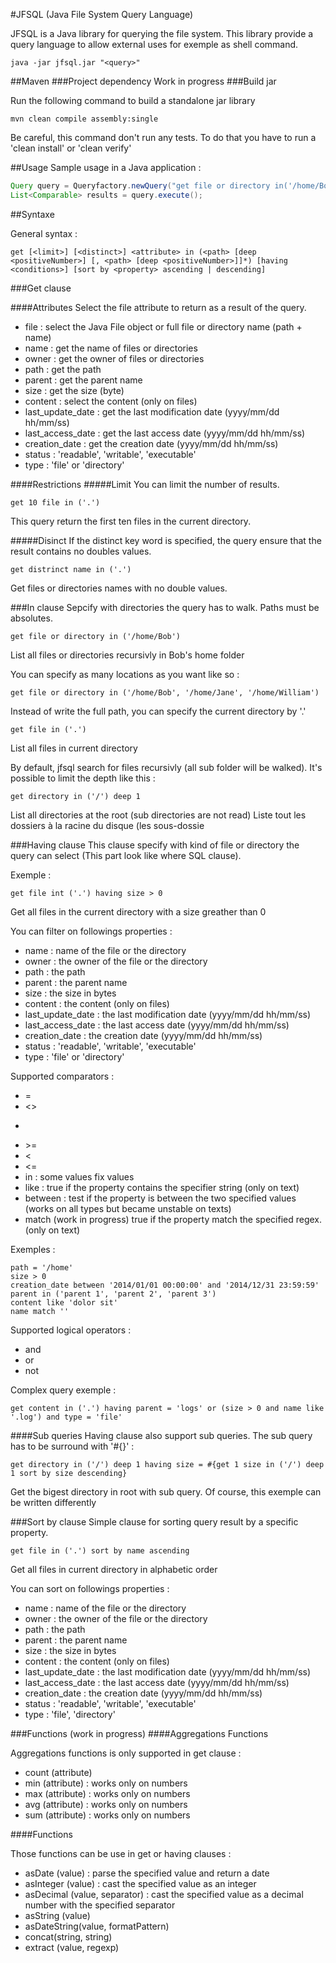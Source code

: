 #JFSQL (Java File System Query Language)

JFSQL is a Java library for querying the file system. This library provide a query language to allow external uses for exemple as shell command.

```shell
java -jar jfsql.jar "<query>"
```

##Maven
###Project dependency
Work in progress
###Build jar

Run the following command to build a standalone jar library

```
mvn clean compile assembly:single
```
Be careful, this command don't run any tests. To do that you have to run a 'clean install' or 'clean verify'

##Usage
Sample usage in a Java application :
```java
Query query = Queryfactory.newQuery("get file or directory in('/home/Bob')");
List<Comparable> results = query.execute();
```

##Syntaxe

General syntax :

```
get [<limit>] [<distinct>] <attribute> in (<path> [deep <positiveNumber>] [, <path> [deep <positiveNumber>]]*) [having <conditions>] [sort by <property> ascending | descending]
```

###Get clause

####Attributes
Select the file attribute to return as a result of the query.

* file : select the Java File object or full file or directory name (path + name)
* name : get the name of files or directories
* owner : get the owner of files or directories
* path : get the path
* parent : get the parent name
* size : get the size (byte)
* content : select the content (only on files)
* last_update_date : get the last modification date (yyyy/mm/dd hh/mm/ss)
* last_access_date : get the last access date (yyyy/mm/dd hh/mm/ss)
* creation_date : get the creation date (yyyy/mm/dd hh/mm/ss)
* status : 'readable', 'writable', 'executable'
* type : 'file' or 'directory' 


####Restrictions
#####Limit
You can limit the number of results.

```
get 10 file in ('.')
```
This query return the first ten files in the current directory. 

#####Disinct
If the distinct key word is specified, the query ensure that the result contains no doubles values.

```
get distrinct name in ('.')
```
Get files or directories names with no double values.

###In clause
Sepcify with directories the query has to walk. Paths must be absolutes.

```
get file or directory in ('/home/Bob')
```
List all files or directories recursivly in Bob's home folder

You can specify as many locations as you want like so :

```
get file or directory in ('/home/Bob', '/home/Jane', '/home/William')
```

Instead of write the full path, you can specify the current directory by '.'

```
get file in ('.')
```
List all files in current directory

By default, jfsql search for files recursivly (all sub folder will be walked). It's possible to limit the depth like this :

```
get directory in ('/') deep 1
```
List all directories at the root (sub directories are not read)
Liste tout les dossiers à la racine du disque (les sous-dossie

###Having clause
This clause specify with kind of file or directory the query can select (This part look like where SQL clause).

Exemple : 
```
get file int ('.') having size > 0
```
Get all files in the current directory with a size greather than 0

You can filter on followings properties :

* name : name of the file or the directory
* owner : the owner of the file or the directory
* path : the path
* parent : the parent name
* size : the size in bytes
* content : the content (only on files)
* last_update_date : the last modification date (yyyy/mm/dd hh/mm/ss)
* last_access_date : the last access date (yyyy/mm/dd hh/mm/ss)
* creation_date : the creation date (yyyy/mm/dd hh/mm/ss)
* status : 'readable', 'writable', 'executable'
* type : 'file' or 'directory'

Supported comparators :
* =
* <>
* >
* \>=
* <
* <=
* in : some values fix values 
* like : true if the property contains the specifier string (only on text)
* between : test if the property is between the two specified values (works on all types but became unstable on texts)
* match (work in progress) true if the property match the specified regex. (only on text)

Exemples : 

```
path = '/home'
size > 0
creation_date between '2014/01/01 00:00:00' and '2014/12/31 23:59:59'
parent in ('parent 1', 'parent 2', 'parent 3')
content like 'dolor sit'
name match ''
```

Supported logical operators : 

* and
* or
* not

Complex query exemple : 

```
get content in ('.') having parent = 'logs' or (size > 0 and name like '.log') and type = 'file'
```

####Sub queries
Having clause also support sub queries. The sub query has to be surround with '#{}' : 

```
get directory in ('/') deep 1 having size = #{get 1 size in ('/') deep 1 sort by size descending}
```
Get the bigest directory in root with sub query. Of course, this exemple can be written differently

###Sort by clause
Simple clause for sorting query result by a specific property.

```
get file in ('.') sort by name ascending
```
Get all files in current directory in alphabetic order

You can sort on followings properties :

* name : name of the file or the directory
* owner : the owner of the file or the directory
* path : the path
* parent : the parent name
* size : the size in bytes
* content : the content (only on files)
* last_update_date : the last modification date (yyyy/mm/dd hh/mm/ss)
* last_access_date : the last access date (yyyy/mm/dd hh/mm/ss)
* creation_date : the creation date (yyyy/mm/dd hh/mm/ss)
* status : 'readable', 'writable', 'executable'
* type : 'file', 'directory'

###Functions (work in progress)
####Aggregations Functions

Aggregations functions is only supported in get clause : 
* count (attribute)
* min (attribute) : works only on numbers
* max (attribute) : works only on numbers
* avg (attribute) : works only on numbers
* sum (attribute) : works only on numbers

####Functions

Those functions can be use in get or having clauses : 
* asDate (value) : parse the specified value and return a date
* asInteger (value) : cast the specified value as an integer
* asDecimal (value, separator) : cast the specified value as a decimal number with the specified separator
* asString (value)
* asDateString(value, formatPattern)
* concat(string, string)
* extract (value, regexp)

